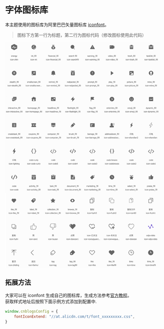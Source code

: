# 字体图标库

本主题使用的图标库为阿里巴巴矢量图标库 [iconfont](https://www.iconfont.cn/)。

> 图标下方第一行为标题，第二行为图标代码（修改图标使用此代码）

![icon_list](../../Images/icon_list.png)

## 拓展方法
大家可以在 iconfont 生成自己的图标库，生成方法参考[官方教程](https://www.iconfont.cn/help/detail?spm=a313x.7781069.1998910419.13&helptype=about)。
<br>获取样式地址后按照下面示例方式添加到配置中.

```javascript
window.cnblogsConfig = {
    fontIconExtend: "//at.alicdn.com/t/font_xxxxxxxxx.css",
}
```